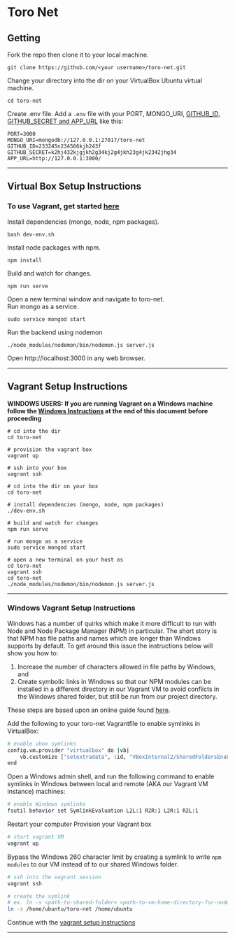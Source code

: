 # Toro Net
## Getting
Fork the repo then clone it to your local machine.
```
git clone https://github.com/<your username>/toro-net.git
```

Change your directory into the dir on your VirtualBox Ubuntu virtual machine.  
```
cd toro-net
```

Create .env file. Add a `.env` file with your PORT, MONGO_URI, 
[GITHUB_ID, GITHUB_SECRET and APP_URL](https://github.com/jaredhanson/passport-github) like this:

```
PORT=3000
MONGO_URI=mongodb://127.0.0.1:27017/toro-net
GITHUB_ID=233245n234566kjh243f
GITHUB_SECRET=k2hj432kjgjkh2g34kj2g4jkh23g4jk2342jhg34
APP_URL=http://127.0.0.1:3000/
```
---
## Virtual Box Setup Instructions
### To use Vagrant, get started [here](#vagrant-setup-instructions)
Install dependencies (mongo, node, npm packages).  
```
bash dev-env.sh
```

Install node packages with npm.  
```
npm install
``` 

Build and watch for changes.  
```
npm run serve
```

Open a new terminal window and navigate to toro-net.  
Run mongo as a service.  
```
sudo service mongod start
```

Run the backend using nodemon  
```
./node_modules/nodemon/bin/nodemon.js server.js
```

Open http://localhost:3000 in any web browser.

---
## Vagrant Setup Instructions
__WINDOWS USERS: If you are running Vagrant on a Windows machine follow the [Windows Instructions](#windows-vagrant-setup-instructions) at the end of this document before proceeding__ 
```
# cd into the dir
cd toro-net

# provision the vagrant box
vagrant up

# ssh into your box
vagrant ssh

# cd into the dir on your box
cd toro-net

# install dependencies (mongo, node, npm packages)
./dev-env.sh

# build and watch for changes
npm run serve

# run mongo as a service
sudo service mongod start

# open a new terminal on your host os
cd toro-net
vagrant ssh
cd toro-net
./node_modules/nodemon/bin/nodemon.js server.js
```
---
### Windows Vagrant Setup Instructions
Windows has a number of quirks which make it more difficult to run with Node and Node Package 
Manager (NPM) in particular.  The short story is that NPM has file paths and names which are 
longer than Windows supports by default.  To get around this issue the instructions below will
show you how to:

 1) Increase the number of characters allowed in file paths by Windows, and 
 2) Create symbolic links in Windows so that our NPM modules can be installed in a different directory in our Vagrant VM to avoid conflicts in the Windows shared folder, but still be run from our project directory.

These steps are based upon an online guide found [here](https://www.prolificinteractive.com/2015/01/21/getting-vagrant-nodejs-windows-play-well-together/).

Add the following to your toro-net Vagrantfile to enable symlinks in VirtualBox: 
```bash
# enable vbox symlinks
config.vm.provider "virtualbox" do |vb|
    vb.customize ["setextradata", :id, "VBoxInternal2/SharedFoldersEnableSymlinksCreate/vagrant", "1"]
end
```
Open a Windows admin shell, and run the following command to enable symlinks in 
Windows between local and remote (AKA our Vagrant VM instance) machines:
```bash
# enable Windows symlinks
fsutil behavior set SymlinkEvaluation L2L:1 R2R:1 L2R:1 R2L:1
```
Restart your computer
Provision your Vagrant box
```bash
# start vagrant VM
vagrant up
```
Bypass the Windows 260 character limit by creating a symlink to write 
`npm modules` to our VM instead
    of to our shared Windows folder.
```bash
# ssh into the vagrant session
vagrant ssh

# create the symlink 
# ex. ln -s <path-to-shared-folder> <path-to-vm-home-directory-for-node-modules>
ln -s /home/ubuntu/toro-net /home/ubuntu
```
Continue with the [vagrant setup instructions](#vagrant-setup-instructions)



---
